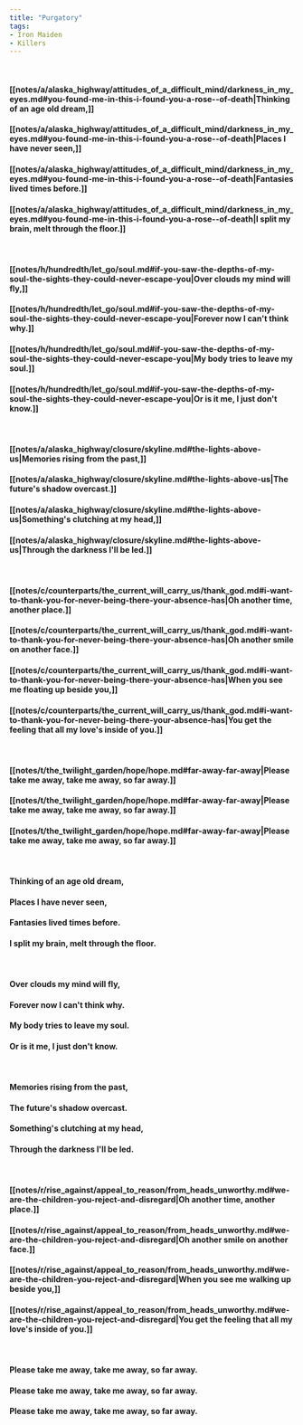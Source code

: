 ```yaml
---
title: "Purgatory"
tags:
- Iron Maiden
- Killers
---
```

&nbsp;
#### [[notes/a/alaska_highway/attitudes_of_a_difficult_mind/darkness_in_my_eyes.md#you-found-me-in-this-i-found-you-a-rose--of-death|Thinking of an age old dream,]]
#### [[notes/a/alaska_highway/attitudes_of_a_difficult_mind/darkness_in_my_eyes.md#you-found-me-in-this-i-found-you-a-rose--of-death|Places I have never seen,]]
#### [[notes/a/alaska_highway/attitudes_of_a_difficult_mind/darkness_in_my_eyes.md#you-found-me-in-this-i-found-you-a-rose--of-death|Fantasies lived times before.]]
#### [[notes/a/alaska_highway/attitudes_of_a_difficult_mind/darkness_in_my_eyes.md#you-found-me-in-this-i-found-you-a-rose--of-death|I split my brain, melt through the floor.]]
&nbsp;
#### [[notes/h/hundredth/let_go/soul.md#if-you-saw-the-depths-of-my-soul-the-sights-they-could-never-escape-you|Over clouds my mind will fly,]]
#### [[notes/h/hundredth/let_go/soul.md#if-you-saw-the-depths-of-my-soul-the-sights-they-could-never-escape-you|Forever now I can't think why.]]
#### [[notes/h/hundredth/let_go/soul.md#if-you-saw-the-depths-of-my-soul-the-sights-they-could-never-escape-you|My body tries to leave my soul.]]
#### [[notes/h/hundredth/let_go/soul.md#if-you-saw-the-depths-of-my-soul-the-sights-they-could-never-escape-you|Or is it me, I just don't know.]]
&nbsp;
#### [[notes/a/alaska_highway/closure/skyline.md#the-lights-above-us|Memories rising from the past,]]
#### [[notes/a/alaska_highway/closure/skyline.md#the-lights-above-us|The future's shadow overcast.]]
#### [[notes/a/alaska_highway/closure/skyline.md#the-lights-above-us|Something's clutching at my head,]]
#### [[notes/a/alaska_highway/closure/skyline.md#the-lights-above-us|Through the darkness I'll be led.]]
&nbsp;
#### [[notes/c/counterparts/the_current_will_carry_us/thank_god.md#i-want-to-thank-you-for-never-being-there-your-absence-has|Oh another time, another place.]]
#### [[notes/c/counterparts/the_current_will_carry_us/thank_god.md#i-want-to-thank-you-for-never-being-there-your-absence-has|Oh another smile on another face.]]
#### [[notes/c/counterparts/the_current_will_carry_us/thank_god.md#i-want-to-thank-you-for-never-being-there-your-absence-has|When you see me floating up beside you,]]
#### [[notes/c/counterparts/the_current_will_carry_us/thank_god.md#i-want-to-thank-you-for-never-being-there-your-absence-has|You get the feeling that all my love's inside of you.]]
&nbsp;
#### [[notes/t/the_twilight_garden/hope/hope.md#far-away-far-away|Please take me away, take me away, so far away.]]
#### [[notes/t/the_twilight_garden/hope/hope.md#far-away-far-away|Please take me away, take me away, so far away.]]
#### [[notes/t/the_twilight_garden/hope/hope.md#far-away-far-away|Please take me away, take me away, so far away.]]
&nbsp;
#### Thinking of an age old dream,
#### Places I have never seen,
#### Fantasies lived times before.
#### I split my brain, melt through the floor.
&nbsp;
#### Over clouds my mind will fly,
#### Forever now I can't think why.
#### My body tries to leave my soul.
#### Or is it me, I just don't know.
&nbsp;
#### Memories rising from the past,
#### The future's shadow overcast.
#### Something's clutching at my head,
#### Through the darkness I'll be led.
&nbsp;
#### [[notes/r/rise_against/appeal_to_reason/from_heads_unworthy.md#we-are-the-children-you-reject-and-disregard|Oh another time, another place.]]
#### [[notes/r/rise_against/appeal_to_reason/from_heads_unworthy.md#we-are-the-children-you-reject-and-disregard|Oh another smile on another face.]]
#### [[notes/r/rise_against/appeal_to_reason/from_heads_unworthy.md#we-are-the-children-you-reject-and-disregard|When you see me walking up beside you,]]
#### [[notes/r/rise_against/appeal_to_reason/from_heads_unworthy.md#we-are-the-children-you-reject-and-disregard|You get the feeling that all my love's inside of you.]]
&nbsp;
#### Please take me away, take me away, so far away.
#### Please take me away, take me away, so far away.
#### Please take me away, take me away, so far away.
